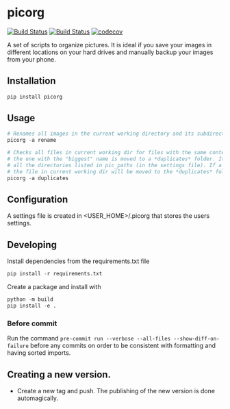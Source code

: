 # picorg
[![Build Status](https://img.shields.io/pypi/v/picorg.svg?style=flat)](https://img.shields.io/pypi/v/picorg.svg?style=flat)
[![Build Status](https://img.shields.io/github/license/frangiz/picorg.svg)](https://img.shields.io/github/license/frangiz/picorg.svg)
[![codecov](https://codecov.io/gh/frangiz/picorg/branch/master/graph/badge.svg?token=D8VG9ENXZ7)](https://codecov.io/gh/frangiz/picorg)

A set of scripts to organize pictures. It is ideal if you save your images in different locations on your hard drives and manually backup your images from your phone.

## Installation
```python
pip install picorg
```

## Usage
```python
# Renames all images in the current working directory and its subdirectories. It tries to use the timestamp of when the image was taken from the EXIF data. If the script cannot find a suitable name for a file, it will be moved to a **NOK** folder and the filename will be printed to the console.
picorg -a rename

# Checks all files in current working dir for files with the same content. If two files has the same content,
# the one with the "biggest" name is moved to a *duplicates* folder. It then traverses all the files in
# all the directories listed in pic_paths (in the settings file). If a file matches by name and content,
# the file in current working dir will be moved to the *duplicates* folder.
picorg -a duplicates
```

## Configuration
A settings file is created in <USER_HOME>/.picorg that stores the users settings.

## Developing
Install dependencies from the requirements.txt file
```python
pip install -r requirements.txt
```

Create a package and install with
```python
python -m build
pip install -e .
```

### Before commit
Run the command `pre-commit run --verbose --all-files --show-diff-on-failure` before any commits on order to be consistent with formatting and having sorted imports.

## Creating a new version.
* Create a new tag and push. The publishing of the new version is done automagically.